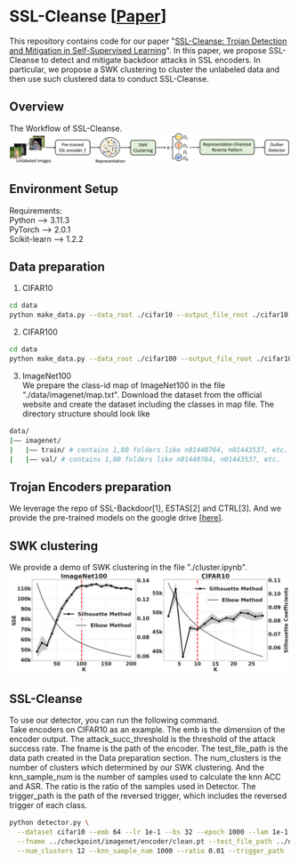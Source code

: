 # SSL-Cleanse [[Paper](https://arxiv.org/pdf/2303.09079.pdf)]

This repository contains code for our paper "[SSL-Cleanse: Trojan Detection and Mitigation in Self-Supervised Learning](https://arxiv.org/pdf/2303.09079.pdf)". 
In this paper, we propose SSL-Cleanse to detect and mitigate backdoor attacks in SSL encoders. In particular, we propose a SWK clustering to cluster the unlabeled 
data and then use such clustered data to conduct SSL-Cleanse. 

## Overview
The Workflow of SSL-Cleanse.
![detector](https://github.com/UCF-ML-Research/SSL-Cleanse/blob/main/figures/detector.png)



## Environment Setup
Requirements:   <br/>
Python --> 3.11.3   <br/>
PyTorch --> 2.0.1   <br/>
Scikit-learn --> 1.2.2   <br/>

## Data preparation
1. CIFAR10 <br/>
```bash
cd data
python make_data.py --data_root ./cifar10 --output_file_root ./cifar10 --data_name cifar10
```

2. CIFAR100 <br/>
```bash
cd data
python make_data.py --data_root ./cifar100 --output_file_root ./cifar100 --data_name cifar100
```

3. ImageNet100 <br/>
We prepare the class-id map of ImageNet100 in the file "./data/imagenet/map.txt". Download the dataset from the official
website and create the dataset including the classes in map file. The directory structure should look like <br/>
```bash
data/
|–– imagenet/
|   |–– train/ # contains 1,00 folders like n01440764, n01443537, etc.
|   |–– val/ # contains 1,00 folders like n01440764, n01443537, etc.
```

## Trojan Encoders preparation
We leverage the repo of SSL-Backdoor[1], ESTAS[2] and CTRL[3]. And we provide the pre-trained models on 
the google drive [[here](https://drive.google.com/drive/folders/1xj7u-6klfYMronIE9mH2CwIsSFt7sE19?usp=sharing)]. <br/>

## SWK clustering
We provide a demo of SWK clustering in the file "./cluster.ipynb". <br/>
![SWK clustering](https://github.com/UCF-ML-Research/SSL-Cleanse/blob/main/figures/cluster.png)

## SSL-Cleanse
To use our detector, you can run the following command. <br/>
Take encoders on CIFAR10 as an example. The emb is the dimension of the encoder output. The attack_succ_threshold is the
threshold of the attack success rate. The fname is the path of the encoder. The test_file_path is the data path created
in the Data preparation section. The num_clusters is the number of clusters which determined by our SWK clustering. And
the knn_sample_num is the number of samples used to calculate the knn ACC and ASR. The ratio is the ratio of the samples
used in Detector. The trigger_path is the path of the reversed trigger, which includes the reversed trigger of each class.
```bash
python detector.py \
  --dataset cifar10 --emb 64 --lr 1e-1 --bs 32 --epoch 1000 --lam 1e-1 --attack_succ_threshold 0.99 \
  --fname ../checkpoint/imagenet/encoder/clean.pt --test_file_path ../data/imagenet/test_filelist.txt \
  --num_clusters 12 --knn_sample_num 1000 --ratio 0.01 --trigger_path
```
